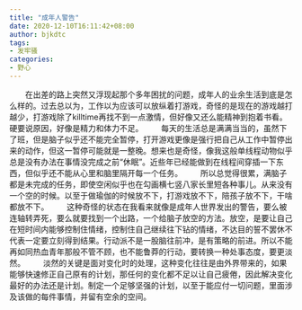 ```yaml
---
title: "成年人警告"
date: 2020-12-10T16:11:42+08:00
author: bjkdtc
tags:
- 发牢骚
categories:
- 野心
---
```


　　在出差的路上突然又浮现起那个多年困扰的问题，成年人的业余生活到底是怎么样的。过去总以为，工作以为应该可以放纵着打游戏，奇怪的是现在的游戏越打越少，打游戏除了killtime再找不到一点激情，但好像又还么能精神到抱着书看。硬要说原因，好像是精力和体力不足。
　　每天的生活总是满满当当的，虽然下了班，但是脑子似乎还不能完全暂停，打开游戏更像是强行把自己从工作中暂停出来的动作，但这一暂停可能就是一整晚。想来也是奇怪，像我这般单线程动物似乎总是没有办法在事情没完成之前“休眠”。近些年已经能做到在线程间穿插一下东西，但似乎还不能从心里和脑里隔开每一个任务。
　　所以总觉得很累，满脑子都是未完成的任务，即使空闲似乎也在勾画横七竖八家长里短各种事儿。从来没有一个空的时候。以至于做瑜伽的时候放不下，打游戏放不下，陪孩子放不下，干啥都放不下。
　　这种奇怪的状态在我看来就像是成年人世界发出的警告，要么被连轴转弄死，要么就要找到一个出路，一个给脑子放空的方法。放空，是要让自己在短时间内能够控制住情绪，控制住自己继续往下钻的情绪，不达目的誓不罢休不代表一定要立刻得到结果。行动派不是一股脑往前冲，是有策略的前进。所以不能再如同热血青年那般不管不顾，也不能鲁莽的行动，要转换一种处事态度，要更淡然。
　　淡然的关键是面对变化时的处理，这种变化往往是由外界带来的，如果能够快速修正自己原有的计划，那任何的变化都不足以让自己疲倦，因此解决变化最好的办法还是计划。制定一个足够坚强的计划，以至于能应付一切问题，里面涉及该做的每件事情，并留有空余的空间。